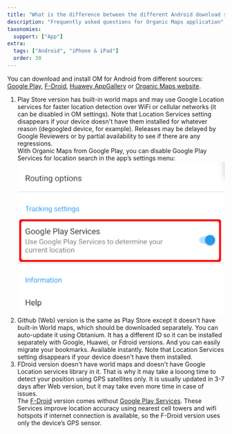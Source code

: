 ```yaml
---
title: "What is the difference between the different Android download sources?"
description: "Frequently asked questions for Organic Maps application"
taxonomies:
  support: ["App"]
extra:
  tags: ["Android", "iPhone & iPad"]
  order: 30
---
```


You can download and install OM for Android from different sources: [Google Play](https://play.google.com/store/apps/details?id=app.organicmaps&hl=en), [F-Droid](https://f-droid.org/en/packages/app.organicmaps/), [Huawey AppGallery](https://appgallery.huawei.com/#/app/C104325611?local=en) or [Organic Maps website](https://github.com/organicmaps/organicmaps/releases/).

1. Play Store version has built-in world maps and may use Google Location services for faster location detection over WiFi or cellular networks (it can be disabled in OM settings). Note that Location Services setting disappears if your device doesn't have them installed for whatever reason (degoogled device, for example). Releases may be delayed by Google Reviewers or by partial availability to see if there are any regressions.  
With Organic Maps from Google Play, you can disable Google Play Services for location search in the app’s settings menu:  
![Google Play Services](image30.png)
2. Github (Web) version is the same as Play Store except it doesn't have built-in World maps, which should be downloaded separately. You can auto-update it using Obtanium. It has a different ID so it can be installed separately with Google, Huawei, or Fdroid versions. And you can easily migrate your bookmarks. Available instantly. Note that Location Services setting disappears if your device doesn't have them installed.
3. FDroid version doesn't have world maps and doesn't have Google Location services library in it. That is why it may take a looong time to detect your position using GPS satellites only. It is usually updated in 3-7 days after Web version, but it may take even more time in case of issues.  
The [F-Droid](https://f-droid.org/en/packages/app.organicmaps/) version comes without [Google Play Services](https://en.wikipedia.org/wiki/Google_Play_Services). These Services improve location accuracy using nearest cell towers and wifi hotspots if internet connection is available, so the F-Droid version uses only the device’s GPS sensor.

